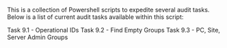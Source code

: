 This is a collection of Powershell scripts to expedite several audit tasks. Below is a list of current audit tasks available within this script:

Task 9.1 - Operational IDs
Task 9.2 - Find Empty Groups
Task 9.3 - PC, Site, Server Admin Groups
